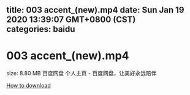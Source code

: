 
title: 003 accent_(new).mp4
date: Sun Jan 19 2020 13:39:07 GMT+0800 (CST)    
categories: baidu
---

# 003 accent_(new).mp4
size: 8.80 MB
 百度网盘 个人主页 - 百度网盘，让美好永远陪伴
 

[How to download](https://bpcam.bemobtrk.com/go/2ceec3aa-1ca2-46d6-b9ff-aaa5c184517c?jno=2130)